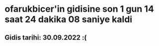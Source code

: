 # ofarukbicer'in gidisine son 1 gun 14 saat 24 dakika 08 saniye kaldi

## Gidis tarihi: 30.09.2022 :(